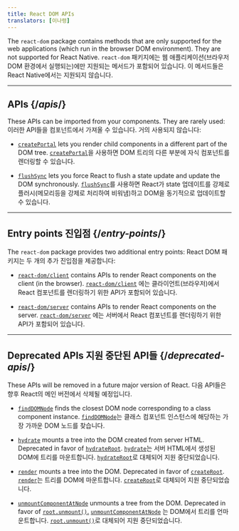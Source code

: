 ```yaml
---
title: React DOM APIs
translators: [이나령]
---
```


<Intro>

The `react-dom` package contains methods that are only supported for the web applications (which run in the browser DOM environment). They are not supported for React Native.
<Trans>`react-dom` 패키지에는 웹 애플리케이션(브라우저 DOM 환경에서 실행되는)에만 지원되는 메서드가 포함되어 있습니다. 이 메서드들은 React Native에서는 지원되지 않습니다.</Trans>

</Intro>

---

## APIs {/*apis*/}

These APIs can be imported from your components. They are rarely used:
<Trans>이러한 API들을 컴포넌트에서 가져올 수 있습니다. 거의 사용되지 않습니다:</Trans>

* [`createPortal`](/reference/react-dom/createPortal) lets you render child components in a different part of the DOM tree.
<Trans>[`createPortal`](/reference/react-dom/createPortal)을 사용하면 DOM 트리의 다른 부분에 자식 컴포넌트를 렌더링할 수 있습니다.</Trans>

* [`flushSync`](/reference/react-dom/flushSync) lets you force React to flush a state update and update the DOM synchronously.
<Trans>[`flushSync`](/reference/react-dom/flushSync)를 사용하면 React가 state 업데이트를 강제로 플러시(메모리등을 강제로 처리하여 비워냄)하고 DOM을 동기적으로 업데이트할 수 있습니다.</Trans>

---

## Entry points <Trans>진입점</Trans> {/*entry-points*/}

The `react-dom` package provides two additional entry points:
<Trans>React DOM 패키지는 두 개의 추가 진입점을 제공합니다:</Trans>

* [`react-dom/client`](/reference/react-dom/client) contains APIs to render React components on the client (in the browser).
<Trans>[`react-dom/client`](/reference/react-dom/client) 에는 클라이언트(브라우저)에서 React 컴포넌트를 렌더링하기 위한 API가 포함되어 있습니다.</Trans>

* [`react-dom/server`](/reference/react-dom/server) contains APIs to render React components on the server.
<Trans>[`react-dom/server`](/reference/react-dom/server) 에는 서버에서 React 컴포넌트를 렌더링하기 위한 API가 포함되어 있습니다.</Trans>

---

## Deprecated APIs <Trans>지원 중단된 API들</Trans> {/*deprecated-apis*/}

<Deprecated>

These APIs will be removed in a future major version of React.
<Trans>다음 API들은 향후 React의 메인 버전에서 삭제될 예정입니다.</Trans>

</Deprecated>

* [`findDOMNode`](/reference/react-dom/findDOMNode) finds the closest DOM node corresponding to a class component instance.
<Trans>[`findDOMNode`](/reference/react-dom/findDOMNode)는 클래스 컴포넌트 인스턴스에 해당하는 가장 가까운 DOM 노드를 찾습니다.</Trans>

* [`hydrate`](/reference/react-dom/hydrate) mounts a tree into the DOM created from server HTML. Deprecated in favor of [`hydrateRoot`](/reference/react-dom/client/hydrateRoot).
<Trans>[`hydrate`](/reference/react-dom/hydrate)는 서버 HTML에서 생성된 DOM에 트리를 마운트합니다. [`hydrateRoot`](/reference/react-dom/client/hydrateRoot)로 대체되어 지원 중단되었습니다.</Trans>

* [`render`](/reference/react-dom/render) mounts a tree into the DOM. Deprecated in favor of [`createRoot`](/reference/react-dom/client/createRoot).
<Trans>[`render`](/reference/react-dom/render)는 트리를 DOM에 마운트합니다. [`createRoot`](/reference/react-dom/client/createRoot)로 대체되어 지원 중단되었습니다.</Trans>

* [`unmountComponentAtNode`](/reference/react-dom/unmountComponentAtNode) unmounts a tree from the DOM. Deprecated in favor of [`root.unmount()`.](/reference/react-dom/client/createRoot#root-unmount)
<Trans>[`unmountComponentAtNode`](/reference/react-dom/unmountComponentAtNode) 는 DOM에서 트리를 언마운트합니다. [`root.unmount()`](/reference/react-dom/client/createRoot#root-unmount)로 대체되어 지원 중단되었습니다.</Trans>

